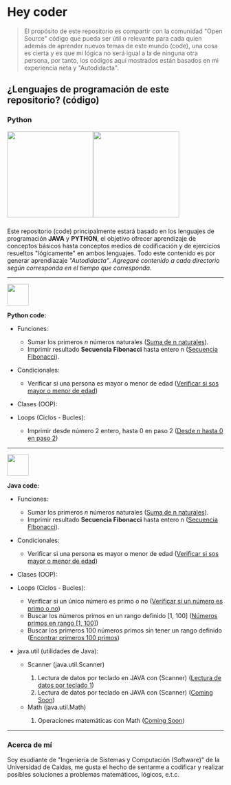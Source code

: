 # Hey coder

> El propósito de este repositorio es compartir con la comunidad "Open Source" código que pueda ser útil o relevante para cada quien además de aprender nuevos temas de este mundo (code), una cosa es cierta y es que mi lógica no será igual a la de ninguna otra persona, por tanto, los códigos aquí mostrados están basados en mi experiencia neta y "Autodidacta".

## ¿Lenguajes de programación de este repositorio? (código)

### Python

<section>
    <div>
        <div style="width:200px; display: flex; margin-bottom: 23px;">
            <image width="200" src="assets/python_ico.svg">
            <image width="200" src="assets/java_ico.svg">
        </div>
    </div>
    <p>
        Este repositorio (code) principalmente estará basado en los lenguajes de programación <strong>JAVA</strong> y <strong>PYTHON</strong>, el objetivo ofrecer aprendizaje de conceptos básicos hasta conceptos medios de codificación y de ejercicios resueltos "lógicamente" en ambos lenguajes.  Todo este contenido es por generar aprendiazaje <em>"Autodidacta"</em>. <em>Agregaré contenido a cada directorio según corresponda en el tiempo que corresponda.</em>
    </p>
</section>

---

<article>
    <image width="50" src="assets/python_ico.svg"> 
    <p><strong>Python code:</strong></p>
    <div>
        <ul>
           <li>
                <p>Funciones:</p>
                <ul>
                    <li>
                        Sumar los primeros <i>n</i> números naturales (<a href="code/python/functions/sum_n_first_int_srm.py">Suma de n naturales</a>).
                    </li>
                    <li> 
                        Imprimir resultado <strong>Secuencia Fibonacci</strong> hasta entero n (<a href="code/python/functions/fibonacci_srm.py">Secuencia FIbonacci</a>).
                    </li>
                </ul>
           </li>
            <li>
                <p>Condicionales: </p>
                <ul>
                    <li>
                        Verificar si una persona es mayor o menor de edad (<a href="code/python/conditionals/adult_true_false_srm.py">Verificar si sos mayor o menor de edad</a>)
                    </li>
                </ul>
           </li>
           <li>
            <p>Clases (OOP):</p>
                <ul>
                </ul>
           </li>
           <li>
                <p>Loops (Ciclos - Bucles): </p>
                <ul>
                    <li>
                        Imprimir desde número 2 entero, hasta 0 en paso 2 (<a href="code/python/Loops/for_default.py">Desde n hasta 0 en paso 2</a>)
                    </li>
                </ul>
           </li>
        </ul>
    </div>
</article>

---

<article>
    <image width="50" src="assets/java_ico.svg"> 
    <p><strong>Java code:</strong></p>
    <div>
        <ul>
           <li>
                <p>Funciones:</p>
                <ul>
                    <li>
                        Sumar los primeros <i>n</i> números naturales (<a href="code/java/functions/sum_n_naturals.java">Suma de n naturales</a>).
                    </li>
                    <li>
                        Imprimir resultado <strong>Secuencia Fibonacci</strong> hasta entero n (<a href="code/python/functions/fibonacci_srm.py">Secuencia FIbonacci</a>).
                    </li>
                </ul>
           </li>
           <li>
                <p>Condicionales: </p>
                <ul>
                    <li>
                        Verificar si una persona es mayor o menor de edad (<a href="code/java/conditionals/adult_srm.java">Verificar si sos mayor o menor de edad</a>)
                    </li>
                </ul>
           </li>
           <li>
            <p>Clases (OOP):</p>
                <ul>
                </ul>
           </li>
           <li>
                <p>Loops (Ciclos - Bucles): </p>
                <ul>
                    <li>
                        Verificar si un único número es primo o no (<a href="code/java/loops/one_numberCousin.java">Verificar si un número es primo o no</a>)
                    </li>
                    <li>
                        Buscar los números primos en un rango definido [1, 100] (<a href="code/java/loops/multiple_primeNumbers.java">Números primos en rango [1, 100]</a>)
                    </li>
                    <li>
                        Buscar los primeros 100 números primos sin tener un rango definido (<a href="code/java/loops/first_100PrimeNumbers.java">Encontrar primeros 100 primos</a>)
                    </li>
                </ul>
           </li>
           <li>
                <p>java.util (utilidades de Java): </p>
                <ul>
                    <li>Scanner (java.util.Scanner)</li>
                    <ol>
                        <li>
                            Lectura de datos por teclado en JAVA con (Scanner) (<a href="code/java/java_util/java_Scanner1.java">Lectura de datos por teclado 1</a>)
                        </li>
                        <li>
                            Lectura de datos por teclado en JAVA con (Scanner) (<a href="code/java/java_util/java_Scanner2.java">Coming Soon</a>)
                        </li>
                    </ol>
                    <li>Math (java.util.Math)</li>
                    <ol>
                        <li>
                            Operaciones matemáticas con Math (<a href="code/java/java_util/java_Math1.java">Coming Soon</a>)
                        </li>
                    </ol>
                </ul>
           </li>
        </ul>
    </div>
</article>

---

### Acerca de mí

 Soy esudiante de "Ingeniería de Sistemas y Computación (Software)" de la Universidad de Caldas, me gusta el hecho de sentarme a codificar y realizar posibles soluciones a problemas matemáticos, lógicos, e.t.c.
